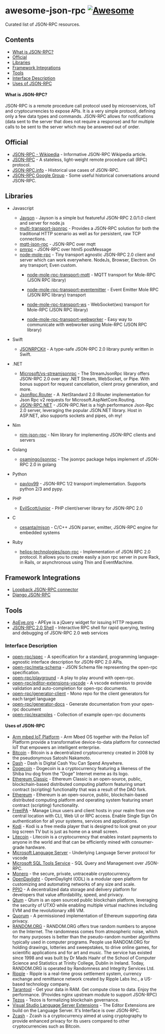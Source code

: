 # awesome-json-rpc [![Awesome](https://awesome.re/badge-flat2.svg)](https://awesome.re)

Curated list of JSON-RPC resources.


## Contents
<!-- TOC -->
- [What is JSON-RPC?](#what-is-json-rpc)
- [Official](#official)
- [Libraries](#libraries)
- [Framework Integrations](#framework-integrations)
- [Tools](#tools)
- [Interface Description](#interface-description)
- [Uses of JSON-RPC](#uses-of-json-rpc)
<!-- /TOC -->

#### What is JSON-RPC?

JSON-RPC is a remote procedure call protocol used by microservices, IoT and cryptocurrencies to expose APIs. It is a very simple protocol, defining only a few data types and commands. JSON-RPC allows for notifications (data sent to the server that does not require a response) and for multiple calls to be sent to the server which may be answered out of order.

## Official

- [JSON-RPC - Wikipedia](https://en.wikipedia.org/wiki/JSON-RPC) - Informative JSON-RPC Wikipedia article.
- [JSON-RPC](https://www.jsonrpc.org/) - A stateless, light-weight remote procedure call (RPC) protocol.
- [JSON-RPC.info](https://json-rpc.info/) - Historical use cases of JSON-RPC.
- [JSON-RPC Google Group](https://groups.google.com/forum/#!forum/json-rpc) - Some useful historical conversations around JSON-RPC.

## Libraries

- Javascript
  - [Jayson](https://github.com/tedeh/jayson) - Jayson is a simple but featureful JSON-RPC 2.0/1.0 client and server for node.js 
  - [multi-transport-jsonrpc](https://www.npmjs.com/package/multitransport-jsonrpc) - Provides a JSON-RPC solution for both the traditional HTTP scenario as well as for persistent, raw TCP connections. 
  - [mqtt-json-rpc](https://github.com/rse/mqtt-json-rpc) - JSON-RPC over mqtt
  - [pmrpc](https://github.com/statianzo/pmrpc) - JSON-RPC over html5 postMessage
  - [node-mole-rpc](https://github.com/koorchik/node-mole-rpc) - Tiny transport agnostic JSON-RPC 2.0 client and server which can work everywhere. NodeJs, Browser, Electron. On any transport; Even custom.
    - [node-mole-rpc-transport-mqtt](https://github.com/koorchik/node-mole-rpc-transport-mqtt) - MQTT transport for Mole-RPC (JSON RPC library)
    - [node-mole-rpc-transport-eventemitter](https://github.com/koorchik/node-mole-rpc-transport-eventemitter) - Event Emitter Mole RPC (JSON RPC library) transport

    - [node-mole-rpc-transport-ws](https://github.com/koorchik/node-mole-rpc-transport-ws) - WebSocket(ws) transport for Mole-RPC (JSON RPC library)
    - [node-mole-rpc-transport-webworker](https://github.com/koorchik/node-mole-rpc-transport-webworker) - Easy way to communicate with webworker using Mole-RPC (JSON RPC library)

- Swift
  - [JSONRPCKit](https://github.com/bricklife/JSONRPCKit) - A type-safe JSON-RPC 2.0 library purely written in Swift.
- .NET
  - [Microsoft/vs-streamjsonrpc](https://github.com/Microsoft/vs-streamjsonrpc) - The StreamJsonRpc library offers JSON-RPC 2.0 over any .NET Stream, WebSocket, or Pipe. With bonus support for request cancellation, client proxy generation, and more.
  - [JsonRpc.Router](https://github.com/edjCase/JsonRpc) - A .NetStandard 2.0 IRouter implementation for Json Rpc v2 requests for Microsoft.AspNetCore.Routing.
  - [JSON-RPC.NET](https://github.com/Astn/JSON-RPC.NET) - JSON-RPC.Net is a high performance Json-Rpc 2.0 server, leveraging the popular JSON.NET library. Host in ASP.NET, also supports sockets and pipes, oh my!
- Nim
  - [nim-json-rpc](https://github.com/status-im/nim-json-rpc) - Nim library for implementing JSON-RPC clients and servers
- Golang
  - [osamingo/jsonrpc](https://github.com/osamingo/jsonrpc) - The jsonrpc package helps implement of JSON-RPC 2.0 in golang
- Python
  - [pavlov99](https://github.com/pavlov99/json-rpc) - JSON-RPC 1/2 transport implementation. Supports python 2/3 and pypy.
- PHP
  - [EvilScott/junior](https://github.com/EvilScott/junior) - PHP client/server library for JSON-RPC 2.0
- C
  - [cesanta/mjson](https://github.com/cesanta/mjson) - C/C++ JSON parser, emitter, JSON-RPC engine for embedded systems
- Ruby
  - [helios-technologies/json-rpc](https://github.com/helios-technologies/json-rpc) - Implementation of JSON RPC 2.0 protocol. It allows you to create easily a json rpc server in pure Rack, in Rails, or asynchronous using Thin and EventMachine.

## Framework Integrations

- [Loopback JSON-RPC connector](https://loopback.io/doc/en/lb2/JSON-RPC-connector.html)
- [Django JSON-RPC](https://github.com/samuraisam/django-json-rpc)

## Tools

- [ApEye.org](https://apeye.org) - APEye is a jQuery widget for issuing HTTP requests
- [JSON-RPC 2.0 Shell](http://software.dzhuvinov.com/json-rpc-2.0-shell.html) - Interactive RPC shell for rapid querying, testing and
debugging of JSON-RPC 2.0 web services

### Interface Description

- [open-rpc/spec](https://github.com/open-rpc/spec) - A specification for a standard, programming language-agnostic interface description for JSON-RPC 2.0 APIs. 
- [open-rpc/meta-schema](https://github.com/open-rpc/meta-schema) - JSON Schema file representing the open-rpc specification.
- [open-rpc/playground](https://github.com/open-rpc/playground) - A play to play around with open-rpc.
- [open-rpc/editor-extensions-vscode](https://github.com/open-rpc/editor-extensions-vscode) - A vscode extension to provide validation and auto-completion for open-rpc documents.
- [open-rpc/generator-client](https://github.com/open-rpc/generator-client) - Mono repo for the client generators for each target language 
- [open-rpc/generator-docs](https://github.com/open-rpc/generator-docs) - Generate documentation from your open-rpc document
- [open-rpc/examples](https://github.com/open-rpc/examples) - Collection of example open-rpc documents

#### Uses of JSON-RPC

- [Arm mbed IoT Platform](https://cloud.mbed.com/docs/current/connecting/json-rpc.html#protocol-translator-register) - Arm Mbed OS together with the Pelion IoT Platform provide a transformative device-to-data platform for connected IoT that empowers an intelligent enterprise.
- [Bitcoin](https://en.bitcoinwiki.org/wiki/JSON-RPC) -  Bitcoin is a decentralized cryptocurrency created in 2008 by the pseudonymous Satoshi Nakamoto.
- [Dash](https://github.com/dashpay/dash) - Dash is Digital Cash You Can Spend Anywhere. 
- [Dogecoin](https://github.com/dogecoin/dogecoin) - Dogecoin is a cryptocurrency featuring a likeness of the Shiba Inu dog from the "Doge" Internet meme as its logo. 
- [Ethereum Classic](https://github.com/ethereumproject/wiki/wiki/JSON-RPC) - Ethereum Classic is an open-source, public, blockchain-based distributed computing platform featuring smart contract (scripting) functionality that was a result of the DAO fork.
- [Ethereum](https://github.com/ethereum/wiki/wiki/JSON-RPC) - Ethereum is an open-source, public, blockchain-based distributed computing platform and operating system featuring smart contract (scripting) functionality. 
- [FreeIPA](https://www.freeipa.org) - Manage Linux users and client hosts in your realm from one central location with CLI, Web UI or RPC access. Enable Single Sign On authentication for all your systems, services and applications. 
- [Kodi](https://kodi.wiki/view/JSON-RPC_API) - Kodi is a free media player that is designed to look great on your big screen TV but is just as home on a small screen.
- [Litecoin](https://github.com/litecoin-project/litecoin) - Litecoin is a cryptocurrency that enables instant payments to anyone in the world and that can be efficiently mined with consumer-grade hardware.
- [Microsoft Language Server](https://docs.microsoft.com/en-us/visualstudio/extensibility/language-server-protocol?view=vs-2017) - Underlying Language Server protocol for vscode
- [Microsoft SQL Tools Service](https://github.com/Microsoft/sqltoolsservice/) - SQL Query and Management over JSON-RPC.
- [Monero](https://github.com/monero-project/monero) - the secure, private, untraceable cryptocurrency.
- [OpenDaylight](https://www.opendaylight.org/) - OpenDaylight (ODL) is a modular open platform for customizing and automating networks of any size and scale. 
- [PPIO](https://www.pp.io) - A decentralized data storage and delivery platform for developers that value affordability, speed, and privacy.
- [Qtum](https://qtumproject.github.io/qtumjs-doc/) - Qtum is an open sourced public blockchain platform, leveraging the security of UTXO while enabling multiple virtual machines including EVM and the revolutionary x86 VM. 
- [Quorum](https://github.com/jpmorganchase/quorum) - A permissioned implementation of Ethereum supporting data privacy.
- [RANDOM.ORG](https://api.random.org/json-rpc/1/) - RANDOM.ORG offers true random numbers to anyone on the Internet. The randomness comes from atmospheric noise, which for many purposes is better than the pseudo-random number algorithms typically used in computer programs. People use RANDOM.ORG for holding drawings, lotteries and sweepstakes, to drive online games, for scientific applications and for art and music. The service has existed since 1998 and was built by Dr Mads Haahr of the School of Computer Science and Statistics at Trinity College, Dublin in Ireland. Today, RANDOM.ORG is operated by Randomness and Integrity Services Ltd.
- [Ripple](https://developers.ripple.com/get-started-with-the-rippled-api.html) - Ripple is a real-time gross settlement system, currency exchange and remittance network created by Ripple Labs Inc., a US-based technology company. 
- [Tarantool](https://github.com/tarantool/nginx_upstream_module) - Get your data in RAM. Get compute close to data. Enjoy the performance. (Provides nginx upstream module to support JSON-RPC)
- [Tezos](https://tezos.gitlab.io/alphanet/tutorials/rpc.html) - Tezos is formalizing blockchain governance.
- [Visual Studio Language Server Extensions](https://code.visualstudio.com/api/language-extensions/language-server-extension-guide) - The Editor Extensions are build on the Language Server. It's Interface is over JSON-RPC.
- [Zcash](https://github.com/zcash/zcash) - Zcash is a cryptocurrency aimed at using cryptography to provide enhanced privacy for its users compared to other cryptocurrencies such as Bitcoin. 
